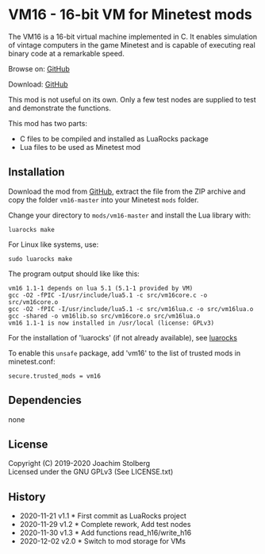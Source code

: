 # VM16 - 16-bit VM for Minetest mods

The VM16 is a 16-bit virtual machine implemented in C. It enables simulation of vintage computers in the game Minetest and is capable of executing real binary code at a remarkable speed.

Browse on: [GitHub](https://github.com/joe7575/vm16)

Download: [GitHub](https://github.com/joe7575/vm16/archive/master.zip)

This mod is not useful on its own. Only a few test nodes are supplied to test and demonstrate the functions.

This mod has two parts:

- C files to be compiled and installed as LuaRocks package
- Lua files to be used as Minetest mod


## Installation

Download the mod from [GitHub](https://github.com/joe7575/vm16/archive/master.zip), extract the file from the ZIP archive and copy the folder `vm16-master` into your Minetest `mods` folder.

Change your directory  to `mods/vm16-master` and install the Lua library with:

```
luarocks make
```

For Linux like systems, use:

```
sudo luarocks make
```

The program output should like like this:

```
vm16 1.1-1 depends on lua 5.1 (5.1-1 provided by VM)
gcc -O2 -fPIC -I/usr/include/lua5.1 -c src/vm16core.c -o src/vm16core.o
gcc -O2 -fPIC -I/usr/include/lua5.1 -c src/vm16lua.c -o src/vm16lua.o
gcc -shared -o vm16lib.so src/vm16core.o src/vm16lua.o
vm16 1.1-1 is now installed in /usr/local (license: GPLv3) 
```

For the installation of 'luarocks' (if not already available), see [luarocks](https://luarocks.org/)



To enable this `unsafe` package, add 'vm16' to the list of trusted mods in minetest.conf:

```
secure.trusted_mods = vm16
```



## Dependencies

none



## License

Copyright (C) 2019-2020 Joachim Stolberg  
Licensed under the GNU GPLv3   (See LICENSE.txt)



## History

- 2020-11-21  v1.1  * First commit as LuaRocks project
- 2020-11-29  v1.2  * Complete rework, Add test nodes
- 2020-11-30  v1.3  * Add functions read_h16/write_h16
- 2020-12-02  v2.0  * Switch to mod storage for VMs



